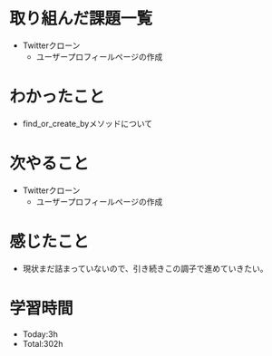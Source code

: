 # 取り組んだ課題一覧
- Twitterクローン
  - ユーザープロフィールページの作成
  
# わかったこと
- find_or_create_byメソッドについて
   
# 次やること
- Twitterクローン
  - ユーザープロフィールページの作成

# 感じたこと
- 現状まだ詰まっていないので、引き続きこの調子で進めていきたい。

# 学習時間
- Today:3h
- Total:302h
